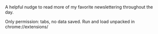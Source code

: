 A helpful nudge to read more of my favorite newslettering throughout the day. 

Only permission: tabs, no data saved. Run and load unpacked in chrome://extensions/

